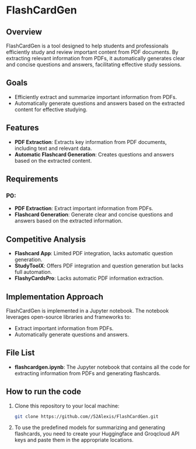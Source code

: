 # FlashCardGen

## Overview
FlashCardGen is a tool designed to help students and professionals efficiently study and review important content from PDF documents. By extracting relevant information from PDFs, it automatically generates clear and concise questions and answers, facilitating effective study sessions.

## Goals
- Efficiently extract and summarize important information from PDFs.
- Automatically generate questions and answers based on the extracted content for effective studying.

## Features
- **PDF Extraction**: Extracts key information from PDF documents, including text and relevant data.
- **Automatic Flashcard Generation**: Creates questions and answers based on the extracted content.

## Requirements
### P0:
- **PDF Extraction**: Extract important information from PDFs.
- **Flashcard Generation**: Generate clear and concise questions and answers based on the extracted information.

## Competitive Analysis
- **Flashcard App**: Limited PDF integration, lacks automatic question generation.
- **StudyToolX**: Offers PDF integration and question generation but lacks full automation.
- **FlashyCardsPro**: Lacks automatic PDF information extraction.

## Implementation Approach
FlashCardGen is implemented in a Jupyter notebook. The notebook leverages open-source libraries and frameworks to:
- Extract important information from PDFs.
- Automatically generate questions and answers.

## File List
- **flashcardgen.ipynb**: The Jupyter notebook that contains all the code for extracting information from PDFs and generating flashcards.

## How to run the code
1. Clone this repository to your local machine:
   ```bash
   git clone https://github.com//52Alexis/FlashCardGen.git
2. To use the predefined models for summarizing and generating flashcards, you need to create your Huggingface and Groqcloud API keys and paste them in the appropriate locations. 
